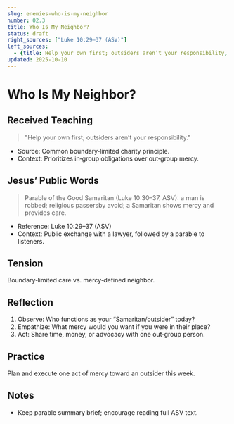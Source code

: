 ```yaml
---
slug: enemies-who-is-my-neighbor
number: 02.3
title: Who Is My Neighbor?
status: draft
right_sources: ["Luke 10:29–37 (ASV)"]
left_sources:
  - {title: Help your own first; outsiders aren’t your responsibility, type: paraphrase}
updated: 2025-10-10
---
```


# Who Is My Neighbor?

## Received Teaching
> "Help your own first; outsiders aren’t your responsibility."
- Source: Common boundary‑limited charity principle.
- Context: Prioritizes in‑group obligations over out‑group mercy.

## Jesus’ Public Words
> Parable of the Good Samaritan (Luke 10:30–37, ASV): a man is robbed; religious passersby avoid; a Samaritan shows mercy and provides care.
- Reference: Luke 10:29–37 (ASV)
- Context: Public exchange with a lawyer, followed by a parable to listeners.

## Tension
Boundary‑limited care vs. mercy‑defined neighbor.

## Reflection
1. Observe: Who functions as your “Samaritan/outsider” today?
2. Empathize: What mercy would you want if you were in their place?
3. Act: Share time, money, or advocacy with one out‑group person.

## Practice
Plan and execute one act of mercy toward an outsider this week.

## Notes
- Keep parable summary brief; encourage reading full ASV text.